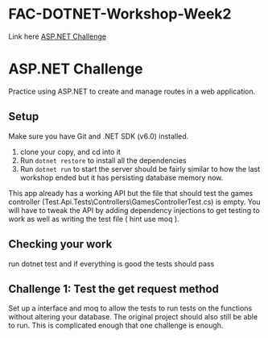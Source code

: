 ﻿# FAC-DOTNET-Workshop-Week2

Link here [ASP.NET Challenge](https://github.com/foundersandcoders/DOTNET-Workshop)

# ASP.NET Challenge

Practice using ASP.NET to create and manage routes in a web application.

## Setup

Make sure you have Git and .NET SDK (v6.0) installed.

1. clone your copy, and cd into it
2. Run `dotnet restore` to install all the dependencies
3. Run `dotnet run` to start the server should be fairly similar to how the last workshop ended but it has persisting database memory now.

This app already has a working API but the file that should test the games controller (Test.Api.Tests\Controllers\GamesControllerTest.cs) is empty. You will have to tweak the API by adding dependency injections to get testing to work as well as writing the test file ( hint use moq ).

## Checking your work

run dotnet test and if everything is good the tests should pass

## Challenge 1: Test the get request method

Set up a interface and moq to allow the tests to run tests on the functions without altering your database. The original project should also still be able to run. This is complicated enough that one challenge is enough.
